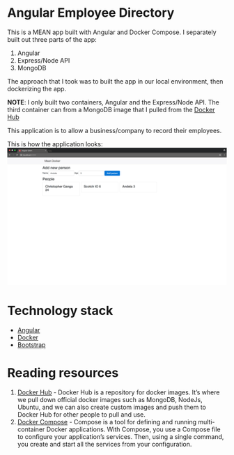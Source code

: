 # Angular Employee Directory
This is a MEAN app built with Angular and Docker Compose. I separately built out three parts of the app:

1. Angular
2. Express/Node API
3. MongoDB

The approach that I took was to built the app in our local environment, then dockerizing the app.

**NOTE**: I only built two containers, Angular and the Express/Node API. The third container can from a MongoDB image that I pulled from the [Docker Hub](https://hub.docker.com/explore/)

This application is to allow a business/company to record their employees.

This is how the application looks:
![This image displays how the application looks like](angular-client/src/assets/demos/angular-employee-directory.png)

# Technology stack
- [Angular](https://angular.io/)
- [Docker](https://www.docker.com/)
- [Bootstrap](https://getbootstrap.com/docs/4.0/getting-started/introduction/)

# Reading resources
1. [Docker Hub](https://hub.docker.com/explore/) - Docker Hub is a repository for docker images. It’s where we pull down official docker images such as MongoDB, NodeJs, Ubuntu, and we can also create custom images and push them to Docker Hub for other people to pull and use.
2. [Docker Compose](https://docs.docker.com/compose/) - Compose is a tool for defining and running multi-container Docker applications. With Compose, you use a Compose file to configure your application’s services. Then, using a single command, you create and start all the services from your configuration.
